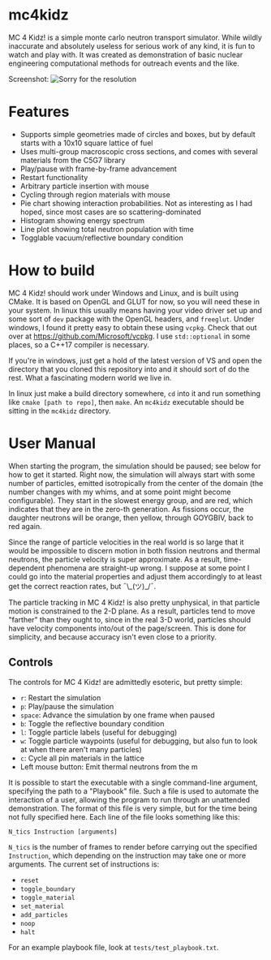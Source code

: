 ﻿# mc4kidz
MC 4 Kidz! is a simple monte carlo neutron transport simulator.
While wildly inaccurate and absolutely useless for serious work of any kind, it is fun to watch and play with.
It was created as demonstration of basic nuclear engineering computational methods for outreach events and the like.

Screenshot:
![Sorry for the resolution](https://raw.githubusercontent.com/youngmit/mc4kidz/master/screenshot.PNG)

# Features
 - Supports simple geometries made of circles and boxes, but by default starts with a 10x10 square lattice of fuel
 - Uses multi-group macroscopic cross sections, and comes with several materials from the C5G7 library
 - Play/pause with frame-by-frame advancement
 - Restart functionality
 - Arbitrary particle insertion with mouse
 - Cycling through region materials with mouse
 - Pie chart showing interaction probabilities. Not as interesting as I had hoped, since most cases are so scattering-dominated
 - Histogram showing energy spectrum
 - Line plot showing total neutron population with time
 - Togglable vacuum/reflective boundary condition
 
# How to build
MC 4 Kidz! should work under Windows and Linux, and is built using CMake.
It is based on OpenGL and GLUT for now, so you will need these in your system.
In linux this usually means having your video driver set up and some sort of `dev` package with the OpenGL headers, and `freeglut`.
Under windows, I found it pretty easy to obtain these using `vcpkg`. Check that out over at https://github.com/Microsoft/vcpkg.
I use `std::optional` in some places, so a C++17 compiler is necessary.

If you're in windows, just get a hold of the latest version of VS and open the directory that you cloned this repository into and it should sort of do the rest.
What a fascinating modern world we live in.

In linux just make a build directory somewhere, `cd` into it and run something like `cmake [path to repo]`, then `make`.
An `mc4kidz` executable should be sitting in the `mc4kidz` directory.

# User Manual
When starting the program, the simulation should be paused; see below for how to get it started.
Right now, the simulation will always start with some number of particles, emitted isotropically from the center of the domain (the number changes with my whims, and at some point might become configurable).
They start in the slowest energy group, and are red, which indicates that they are in the zero-th generation.
As fissions occur, the daughter neutrons will be orange, then yellow, through GOYGBIV, back to red again.

Since the range of particle velocities in the real world is so large that it would be impossible to discern motion in both fission neutrons and thermal neutrons, the particle velocity is super approximate.
As a result, time-dependent phenomena are straight-up wrong.
I suppose at some point I could go into the material properties and adjust them accordingly to at least get the correct reaction rates, but ¯\\\_(ツ)_/¯.

The particle tracking in MC 4 Kidz! is also pretty unphysical, in that particle motion is constrained to the 2-D plane.
As a result, particles tend to move "farther" than they ought to, since in the real 3-D world, particles should have velocity components into/out of the page/screen.
This is done for simplicity, and because accuracy isn't even close to a priority.

## Controls

The controls for MC 4 Kidz! are admittedly esoteric, but pretty simple:
 - `r`: Restart the simulation
 - `p`: Play/pause the simulation
 - `space`: Advance the simulation by one frame when paused
 - `b`: Toggle the reflective boundary condition
 - `l`: Toggle particle labels (useful for debugging)
 - `w`: Toggle particle waypoints (useful for debugging, but also fun to look at when there aren't many particles)
 - `c`: Cycle all pin materials in the lattice
 - Left mouse button: Emit thermal neutrons from the m

It is possible to start the executable with a single command-line argument, specifying the path to a "Playbook" file.
Such a file is used to automate the interaction of a user, allowing the program to run through an unattended demonstration.
The format of this file is very simple, but for the time being not fully specified here.
Each line of the file looks something like this:

`N_tics Instruction [arguments]`

`N_tics` is the number of frames to render before carrying out the specified `Instruction`, which depending on the instruction may take one or more arguments. The current set of instructions is:
 - `reset`
 - `toggle_boundary`
 - `toggle_material`
 - `set_material`
 - `add_particles`
 - `noop`
 - `halt`
 
 For an example playbook file, look at `tests/test_playbook.txt`.